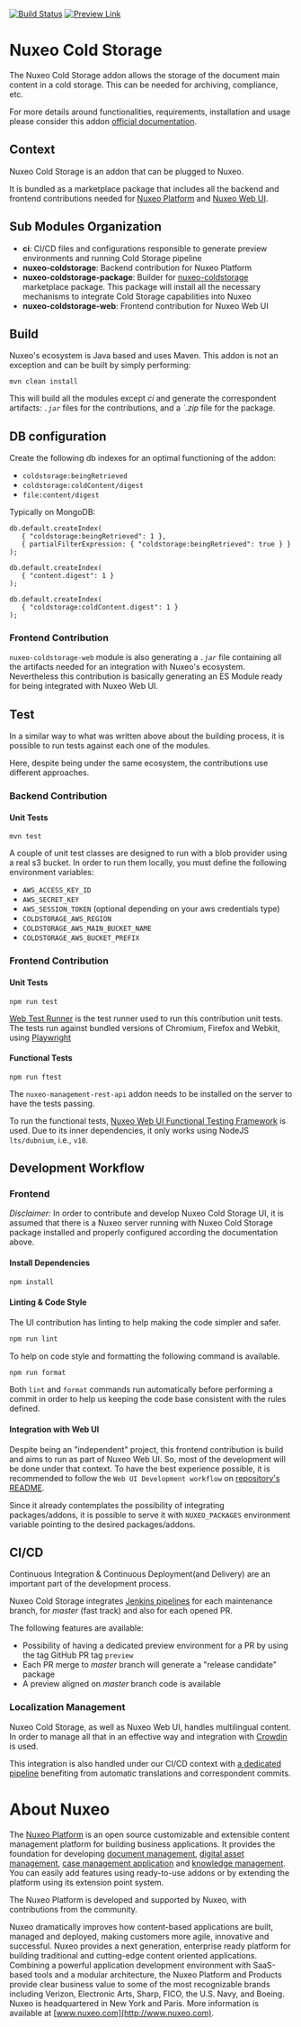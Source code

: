 [![Build Status](https://jenkins.napps.dev.nuxeo.com/buildStatus/icon?job=nuxeo%2Fnuxeo-coldstorage%2F10.10)](https://jenkins.napps.dev.nuxeo.com/job/nuxeo/job/nuxeo-coldstorage/job/10.10/)
[![Preview Link](https://img.shields.io/badge/preview-available-blue)](https://preview-nuxeo-coldstorage-10-10.napps.dev.nuxeo.com/)

# Nuxeo Cold Storage

The Nuxeo Cold Storage addon allows the storage of the document main content in a cold storage. This can be needed for archiving, compliance, etc.

For more details around functionalities, requirements, installation and usage please consider this addon [official documentation](TBD).

## Context
Nuxeo Cold Storage is an addon that can be plugged to Nuxeo.

It is bundled as a marketplace package that includes all the backend and frontend contributions needed for [Nuxeo Platform](https://github.com/nuxeo/nuxeo) and [Nuxeo Web UI](https://github.com/nuxeo/nuxeo-web-ui).

## Sub Modules Organization

- **ci**: CI/CD files and configurations responsible to generate preview environments and running Cold Storage pipeline
- **nuxeo-coldstorage**: Backend contribution for Nuxeo Platform
- **nuxeo-coldstorage-package**: Builder for [nuxeo-coldstorage](https://connect.nuxeo.com/nuxeo/site/marketplace/package/nuxeo-coldstorage) marketplace package. This package will install all the necessary mechanisms to integrate Cold Storage capabilities into Nuxeo
- **nuxeo-coldstorage-web**: Frontend contribution for Nuxeo Web UI

## Build

Nuxeo's ecosystem is Java based and uses Maven. This addon is not an exception and can be built by simply performing:

```shell script
mvn clean install
```

This will build all the modules except _ci_ and generate the correspondent artifacts: _`.jar`_ files for the contributions, and a _`.zip_ file for the package.

## DB configuration

Create the following db indexes for an optimal functioning of the addon:
 - `coldstorage:beingRetrieved`
 - `coldstorage:coldContent/digest`
 - `file:content/digest`

 Typically on MongoDB:
 ```
 db.default.createIndex(
    { "coldstorage:beingRetrieved": 1 },
    { partialFilterExpression: { "coldstorage:beingRetrieved": true } }
 );

 db.default.createIndex(
    { "content.digest": 1 }
 );

 db.default.createIndex(
    { "coldstorage:coldContent.digest": 1 }
 );
 ```

### Frontend Contribution

`nuxeo-coldstorage-web` module is also generating a _`.jar`_ file containing all the artifacts needed for an integration with Nuxeo's ecosystem.
Nevertheless this contribution is basically generating an ES Module ready for being integrated with Nuxeo Web UI.

## Test

In a similar way to what was written above about the building process, it is possible to run tests against each one of the modules.

Here, despite being under the same ecosystem, the contributions use different approaches.

### Backend Contribution

#### Unit Tests

```shell script
mvn test
```

A couple of unit test classes are designed to run with a blob provider using a real s3 bucket. In order to run them locally, you must define the following environment variables:
 - `AWS_ACCESS_KEY_ID`
 - `AWS_SECRET_KEY`
 - `AWS_SESSION_TOKEN` (optional depending on your aws credentials type)
 - `COLDSTORAGE_AWS_REGION`
 - `COLDSTORAGE_AWS_MAIN_BUCKET_NAME`
 - `COLDSTORAGE_AWS_BUCKET_PREFIX`

### Frontend Contribution

#### Unit Tests

```shell script
npm run test
```

[Web Test Runner](https://modern-web.dev/docs/test-runner/overview/) is the test runner used to run this contribution unit tests.
The tests run against bundled versions of Chromium, Firefox and Webkit, using [Playwright](https://www.npmjs.com/package/playwright)

#### Functional Tests

```shell script
npm run ftest
```

The `nuxeo-management-rest-api` addon needs to be installed on the server to have the tests passing.

To run the functional tests, [Nuxeo Web UI Functional Testing Framework](https://github.com/nuxeo/nuxeo-web-ui/tree/master/packages/nuxeo-web-ui-ftest) is used.
Due to its inner dependencies, it only works using NodeJS `lts/dubnium`, i.e., `v10`.

## Development Workflow

### Frontend

*Disclaimer:* In order to contribute and develop Nuxeo Cold Storage UI, it is assumed that there is a Nuxeo server running with Nuxeo Cold Storage package installed and properly configured according the documentation above.

#### Install Dependencies  

```sh
npm install
```

#### Linting & Code Style

The UI contribution has linting to help making the code simpler and safer.

```sh
npm run lint
```

To help on code style and formatting the following command is available.

```sh
npm run format
```

Both `lint` and `format` commands run automatically before performing a commit in order to help us keeping the code base consistent with the rules defined.

#### Integration with Web UI

Despite being an "independent" project, this frontend contribution is build and aims to run as part of Nuxeo Web UI. So, most of the development will be done under that context.
To have the best experience possible, it is recommended to follow the `Web UI Development workflow` on [repository's README](https://github.com/nuxeo/nuxeo-web-ui/blob/master/README.md).

Since it already contemplates the possibility of integrating packages/addons, it is possible to serve it with `NUXEO_PACKAGES` environment variable pointing to the desired packages/addons.


## CI/CD

Continuous Integration & Continuous Deployment(and Delivery) are an important part of the development process.

Nuxeo Cold Storage integrates [Jenkins pipelines](https://jenkins.napps.dev.nuxeo.com/job/nuxeo/job/nuxeo-coldstorage/) for each maintenance branch, for _master_ (fast track) and also for each opened PR.

The following features are available:
- Possibility of having a dedicated preview environment for a PR by using the tag GitHub PR tag `preview`
- Each PR merge to _master_ branch will generate a "release candidate" package
- A preview aligned on _master_ branch code is available

### Localization Management

Nuxeo Cold Storage, as well as Nuxeo Web UI, handles multilingual content. In order to manage all that in an effective way and integration with [Crowdin](https://crowdin.com/) is used.

This integration is also handled under our CI/CD context with [a dedicated pipeline](https://jenkins.napps.dev.nuxeo.com/job/nuxeo/job/crowdin/job/nuxeo-coldstorage/) benefiting from automatic translations and correspondent commits.

# About Nuxeo

The [Nuxeo Platform](http://www.nuxeo.com/products/content-management-platform/) is an open source customizable and extensible content management platform for building business applications. It provides the foundation for developing [document management](http://www.nuxeo.com/solutions/document-management/), [digital asset management](http://www.nuxeo.com/solutions/digital-asset-management/), [case management application](http://www.nuxeo.com/solutions/case-management/) and [knowledge management](http://www.nuxeo.com/solutions/advanced-knowledge-base/). You can easily add features using ready-to-use addons or by extending the platform using its extension point system.

The Nuxeo Platform is developed and supported by Nuxeo, with contributions from the community.

Nuxeo dramatically improves how content-based applications are built, managed and deployed, making customers more agile, innovative and successful. Nuxeo provides a next generation, enterprise ready platform for building traditional and cutting-edge content oriented applications. Combining a powerful application development environment with
SaaS-based tools and a modular architecture, the Nuxeo Platform and Products provide clear business value to some of the most recognizable brands including Verizon, Electronic Arts, Sharp, FICO, the U.S. Navy, and Boeing. Nuxeo is headquartered in New York and Paris.
More information is available at [www.nuxeo.com](http://www.nuxeo.com).
